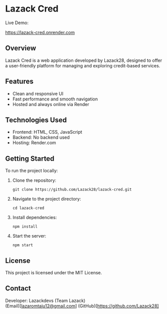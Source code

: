 # Lazack Cred

Live Demo: 

https://lazack-cred.onrender.com

## Overview

Lazack Cred is a web application developed by Lazack28, designed to offer a user-friendly platform for managing and exploring credit-based services.

## Features

- Clean and responsive UI
- Fast performance and smooth navigation
- Hosted and always online via Render

## Technologies Used

- Frontend: HTML, CSS, JavaScript
- Backend: No backend used
- Hosting: Render.com

## Getting Started

To run the project locally:

1. Clone the repository:
   ```
   git clone https://github.com/Lazack28/lazack-cred.git

3. Navigate to the project directory:
   ```
   cd lazack-cred

5. Install dependencies:
   ```
   npm install

7. Start the server:
   ```
   npm start

## License

This project is licensed under the MIT License.

## Contact

Developer: Lazackdevs (Team Lazack)  
(Email)[lazaromtaju12@gmail.com] 
(GitHub)[https://github.com/Lazack28]
